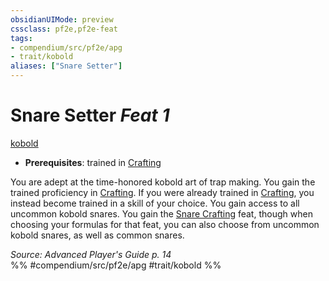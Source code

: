 ```yaml
---
obsidianUIMode: preview
cssclass: pf2e,pf2e-feat
tags:
- compendium/src/pf2e/apg
- trait/kobold
aliases: ["Snare Setter"]
---
```

# Snare Setter  *Feat 1*  
[kobold](../../rules/traits/kobold-b1.md)  

- **Prerequisites**: trained in [Crafting](../skills.md#Crafting)

You are adept at the time-honored kobold art of trap making. You gain the trained proficiency in [Crafting](../skills.md#Crafting). If you were already trained in [Crafting](../skills.md#Crafting), you instead become trained in a skill of your choice. You gain access to all uncommon kobold snares. You gain the [Snare Crafting](snare-crafting.md) feat, though when choosing your formulas for that feat, you can also choose from uncommon kobold snares, as well as common snares.

*Source: Advanced Player's Guide p. 14*  
%% #compendium/src/pf2e/apg #trait/kobold %%